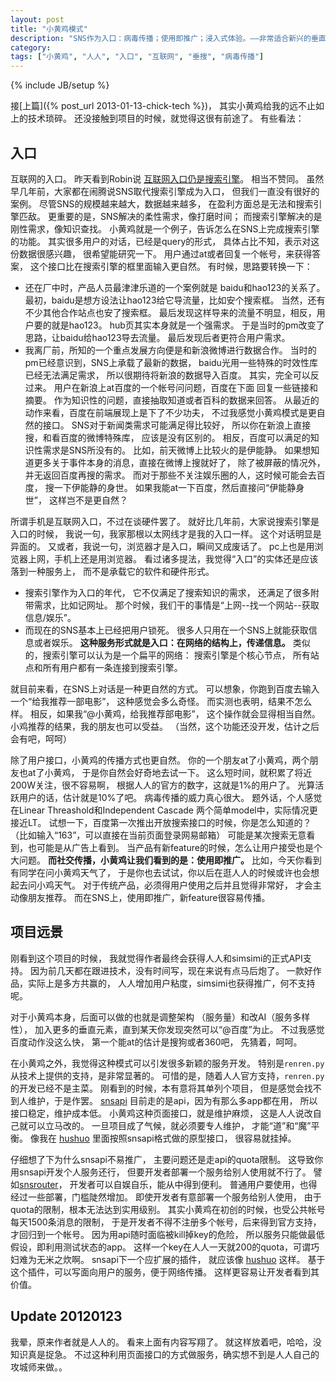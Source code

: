 ```yaml
---
layout: post
title: "小黄鸡模式"
description: "SNS作为入口：病毒传播；使用即推广；浸入式体验。——非常适合新兴的垂直业务和推荐型业务。"
category: 
tags: ["小黄鸡", "人人", "入口", "互联网", "垂搜", "病毒传播"]
---
```

{% include JB/setup %}

接[上篇]({% post_url 2013-01-13-chick-tech %})，
其实小黄鸡给我的远不止如上的技术琐碎。
还没接触到项目的时候，就觉得这很有前途了。
有些看法：

## 入口

互联网的入口。
昨天看到Robin说
[互联网入口仍是搜索引擎](http://tech.sina.com.cn/i/2013-01-12/14387972767.shtml)。
相当不赞同。
虽然早几年前，大家都在闹腾说SNS取代搜索引擎成为入口，
但我们一直没有很好的案例。
尽管SNS的规模越来越大，数据越来越多，
在盈利方面总是无法和搜索引擎匹敌。
更重要的是，SNS解决的柔性需求，像打磨时间；
而搜索引擎解决的是刚性需求，像知识查找。
小黄鸡就是一个例子，告诉怎么在SNS上完成搜索引擎的功能。
其实很多用户的对话，已经是query的形式，
具体占比不知，表示对这份数据很感兴趣，
很希望能研究一下。
用户通过at或者回复一个帐号，来获得答案，
这个接口比在搜索引擎的框里面输入更自然。
有时候，思路要转换一下：

   * 还在厂中时，产品人员最津津乐道的一个案例就是
   baidu和hao123的关系了。
   最初，baidu是想方设法让hao123给它导流量，比如安个搜索框。
   当然，还有不少其他合作站点也安了搜索框。
   最后发现这样导来的流量不明显，相反，用户要的就是hao123。
   hub页其实本身就是一个强需求。
   于是当时的pm改变了思路，让baidu给hao123导去流量。
   最后发现后者更符合用户需求。
   * 我离厂前，所知的一个重点发展方向便是和新浪微博进行数据合作。
   当时的pm已经意识到，SNS上承载了最新的数据，
   baidu光用一些特殊的时效性库已经无法满足需求，
   所以很期待将新浪的数据导入百度。
   其实，完全可以反过来。
   用户在新浪上at百度的一个帐号问问题，百度在下面
   回复一些链接和摘要。
   作为知识性的问题，直接抽取知道或者百科的数据来回答。
   从最近的动作来看，百度在前端展现上是下了不少功夫，
   不过我感觉小黄鸡模式是更自然的接口。
   SNS对于新闻类需求可能满足得比较好，
   所以你在新浪上直接搜，和看百度的微博特殊库，
   应该是没有区别的。
   相反，百度可以满足的知识性需求是SNS所没有的。
   比如，前天微博上比较火的是伊能静。
   如果想知道更多关于事件本身的消息，直接在微博上搜就好了，
   除了被屏蔽的情况外，并无返回百度再搜的需求。
   而对于那些不关注娱乐圈的人，这时候可能会去百度，
   搜一下伊能静的身世。
   如果我能at一下百度，然后直接问“伊能静身世”，
   这样岂不是更自然？

所谓手机是互联网入口，不过在谈硬件罢了。
就好比几年前，大家说搜索引擎是入口的时候，
我说一句，我家那根以太网线才是我的入口一样。
这个对话明显是异面的。
又或者，我说一句，浏览器才是入口，瞬间又成废话了。
pc上也是用浏览器上网，手机上还是用浏览器。
看过诸多提法，我觉得“入口”的实体还是应该落到一种服务上，
而不是承载它的软件和硬件形式。

   * 搜索引擎作为入口的年代，
   它不仅满足了搜索知识的需求，
   还满足了很多附带需求，比如记网址。
   那个时候，我们干的事情是“上网--找一个网站--获取信息/娱乐”。
   * 而现在的SNS基本上已经把用户锁死。
   很多人只用在一个SNS上就能获取信息或者娱乐。
   **这种服务形式就是入口：在网络的结构上，传递信息。**
   类似的，搜索引擎可以认为是一个扁平的网络：
   搜索引擎是个核心节点，
   所有站点和所有用户都有一条连接到搜索引擎。

就目前来看，在SNS上对话是一种更自然的方式。
可以想象，你跑到百度去输入一个“给我推荐一部电影”，
这种感觉会多么奇怪。
而实测也表明，结果不怎么样。
相反，如果我“@小黄鸡，给我推荐部电影”，
这个操作就会显得相当自然。
小鸡推荐的结果，我的朋友也可以受益。
（当然，这个功能还没开发，估计之后会有吧，呵呵）

除了用户接口，小黄鸡的传播方式也更自然。
你的一个朋友at了小黄鸡，两个朋友也at了小黄鸡，
于是你自然会好奇地去试一下。
这么短时间，就积累了将近200W关注，很不容易啊，
根据人人的官方的数字，这就是1%的用户了。
光算活跃用户的话，估计就是10%了吧。
病毒传播的威力真心很大。
题外话，个人感觉在Linear Threashold和Independent Cascade
两个简单model中，实际情况更接近LT。
试想一下，百度第一次推出开放搜索接口的时候，你是怎么知道的？
（比如输入“163”，可以直接在当前页面登录网易邮箱）
可能是某次搜索无意看到，也可能是从广告上看到。
当产品有新feature的时候，怎么让用户接受也是个大问题。
**而社交传播，小黄鸡让我们看到的是：使用即推广。**
比如，今天你看到有同学在问小黄鸡天气了，
于是你也去试试，你以后在逛人人的时候或许也会想起去问小鸡天气。
对于传统产品，必须得用户使用之后并且觉得非常好，
才会主动像朋友推荐。
而在SNS上，使用即推广，新feature很容易传播。

## 项目远景

刚看到这个项目的时候，
我就觉得作者最终会获得人人和simsimi的正式API支持。
因为前几天都在跟进技术，没有时间写，现在来说有点马后炮了。
一款好作品，实际上是多方共赢的，
人人增加用户粘度，simsimi也获得推广，何不支持呢。

对于小黄鸡本身，后面可以做的也就是调整架构
（服务量）和改AI（服务多样性），
加入更多的垂直元素，直到某天你发现突然可以“@百度”为止。
不过我感觉百度动作没这么快，
第一个能at的估计是搜狗或者360吧，
先猜着，呵呵。

在小黄鸡之外，我觉得这种模式可以引发很多新颖的服务开发。
特别是`renren.py`从技术上提供的支持，是非常显著的。
可惜的是，随着人人官方支持，`renren.py`的开发已经不是主菜。
刚看到的时候，本有意将其单列个项目，
但是感觉会找不到人维护，于是作罢。
[snsapi](https://github.com/hupili/snsapi/)
目前走的是api，因为有那么多app都在用，
所以接口稳定，维护成本低。
小黄鸡这种页面接口，就是维护麻烦，
这是人人说改自己就可以立马改的。
一旦项目成了气候，就必须要专人维护，
才能“道”和“魔”平衡。
像我在
[hushuo](https://github.com/hupili/xiaohuangji/blob/hushuo/renren.py)
里面按照snsapi格式做的原型接口，
很容易就挂掉。

仔细想了下为什么snsapi不易推广，
主要问题还是走api的quota限制。
这导致你用snsapi开发个人服务还行，
但要开发者部署一个服务给别人使用就不行了。
譬如[snsrouter](https://github.com/hupili/sns-router)，
开发者可以自娱自乐，能从中得到便利。
普通用户要使用，也得经过一些部署，门槛陡然增加。
即使开发者有意部署一个服务给别人使用，
由于quota的限制，根本无法达到实用级别。
其实小黄鸡在初创的时候，也受公共帐号每天1500条消息的限制，
于是开发者不得不注册多个帐号，后来得到官方支持，才回归到一个帐号。
因为用api随时面临被kill掉key的危险，
所以服务只能做最低假设，即利用测试状态的app。
这样一个key在人人一天就200的quota，可谓巧妇难为无米之炊啊。
snsapi下一个应扩展的插件，
就应该像
[hushuo](https://github.com/hupili/xiaohuangji/blob/hushuo/renren.py)
这样。
基于这个插件，可以写面向用户的服务，便于网络传播。
这样更容易让开发者看到其价值。

## Update 20120123

我晕，原来作者就是人人的。
看来上面有内容写翔了。
就这样放着吧，哈哈，没知识真是捉急。
不过这种利用页面接口的方式做服务，确实想不到是人人自己的攻城师来做。。


